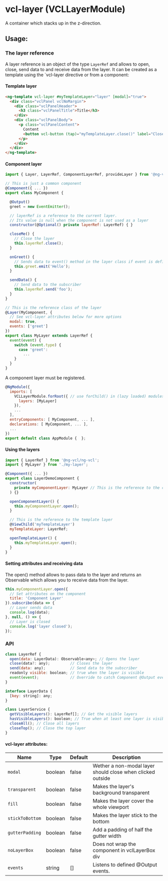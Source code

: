 # vcl-layer (VCLLayerModule)

A container which stacks up in the z-direction.

## Usage:

### The layer reference

A layer reference is an object of the type `LayerRef` and allows to open, close, send data to and receive data from the layer.
It can be created as a template using the `vcl-layer directive or from a component:

#### Template layer
```html
<ng-template vcl-layer #myTemplateLayer="layer" [modal]="true">
  <div class="vclPanel vclNoMargin">
    <div class="vclPanelHeader">
      <h3 class="vclPanelTitle">Title</h3>
    </div>
    <div class="vclPanelBody">
      <p class="vclPanelContent">
        Content
        <button vcl-button (tap)="myTemplateLayer.close()" label="Close Layer"></button>
      </p>
    </div>
  </div>
</ng-template>
```

#### Component layer
```js
import { Layer, LayerRef, ComponentLayerRef, provideLayer } from '@ng-vcl/ng-vcl';

// This is just a common component
@Component({ ... })
export class MyComponent { 

  @Output()
  greet = new EventEmitter();

  // layerRef is a reference to the current layer. 
  // Its value is null when the component is not used as a layer
  constructor(@Optional() private layerRef: LayerRef) { }

  closeMe() {
    // Close the layer
    this.layerRef.close();
  }

  onGreet() {
    // Sends data to event() method in the layer class if event is defined in @Layer
    this.greet.emit('Hello');
  }

  sendData() {
    // Send data to the subscriber
    this.layerRef.send('foo');
  }
}

// This is the reference class of the layer
@Layer(MyComponent, {
  // See vcl-layer attributes below for more options
  modal: true,
  events: ['greet']
}) 
export class MyLayer extends LayerRef { 
  event(event) {
    switch (event.type) {
      case 'greet':
        ...
    }
  }
}
```

A component layer must be registered.

```js
@NgModule({
  imports: [ 
    VCLLayerModule.forRoot({ // use forChild() in (lazy loaded) modules
      layers: [MyLayer]
    }), 
    ...
  ],
  entryComponents: [ MyComponent, ... ],
  declarations: [ MyComponent, ... ],
  ...
})
export default class AppModule {  };
```

#### Using the layers
```js
import { LayerRef } from '@ng-vcl/ng-vcl';
import { MyLayer } from './my-layer';

@Component({ ... })
export class LayerDemoComponent {
  constructor(
    private myComponentLayer: MyLayer // This is the reference to the component layer
  ) {}

  openComponentLayer() {
    this.myComponentLayer.open();
  }

  // This is the reference to the template layer
  @ViewChild('myTemplateLayer')
  myTemplateLayer: LayerRef;

  openTemplateLayer() {
    this.myTemplateLayer.open();
  }
}
```

#### Setting attributes and receiving data

The open() method allows to pass data to the layer and returns an Observable which 
allows you to receive data from the layer.

```js
this.myComponentLayer.open({
  // Set attributes on the component
  title: 'Component Layer'
}).subscribe(data => {
  // Layer sends data
  console.log(data);
}, null, () => {
  // Layer is closed
  console.log('layer closed');
});
```

### API

```js
class LayerRef {
  open(data: LayerData): Observable<any>; // Opens the layer
  close(data?: any);         // Closes the layer
  send(data: any);           // Send data to the subscriber
  readonly visible: boolean; // true when the layer is visible
  event(event);              // Override to catch Component @Output events
}

interface LayerData {
  [key: string]: any;
}

class LayerService {
  getVisibleLayers(): LayerRef[]; // Get the visible layers
  hasVisibleLayers(): boolean; // True when at least one layer is visible
  closeAll(); // Close all layers
  closeTop(); // Close the top layer
}
```

#### vcl-layer attributes:

| Name                | Type        | Default  | Description
| ------------        | ----------- | -------- |--------------
| `modal`             | boolean     | false    | Wether a non-modal layer should close when clicked outside
| `transparent  `     | boolean     | false    | Makes the layer's background transparent
| `fill`              | boolean     | false    | Makes the layer cover the whole viewport
| `stickToBottom`     | boolean     | false    | Makes the layer stick to the bottom
| `gutterPadding`     | boolean     | false    | Add a padding of half the gutter width
| `noLayerBox`        | boolean     | false    | Does not wrap the component in vclLayerBox div
| `events`            | string      | []       | Listens to defined @Output events.
